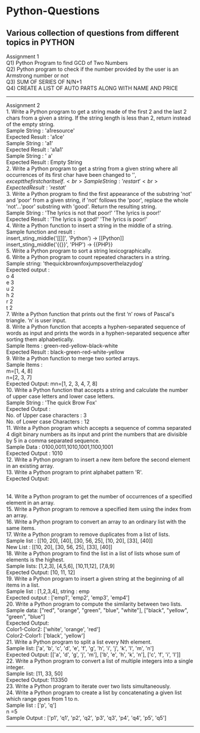 # Python-Questions
Various collection of questions from different topics in PYTHON 
-------------------------------------------------------------------------------------------------------------

Assignment 1 
<br>
Q1) Python Program to find GCD of Two Numbers
<br>
Q2) Python program to check if the number provided by the user is an Armstrong number or not
<br>
Q3) SUM OF SERIES OF N/N+1
<br>
Q4) CREATE A LIST OF AUTO PARTS ALONG WITH NAME AND PRICE

-------------------------------------------------------------------------------------------------------------

Assignment 2
<br>1. Write a Python program to get a string made of the first 2 and the last 2 chars from a given a string.
If the string length is less than 2, return instead of the empty string.
<br>Sample String : 'a1resource'
<br>Expected Result : 'a1ce'
<br>Sample String : 'a1'
<br>Expected Result : 'a1a1'
<br>Sample String : ' a'
<br>Expected Result : Empty String
<br>2. Write a Python program to get a string from a given string where all occurrences of its first char have
been changed to '$', except the first char itself.
<br>Sample String : 'restart'
<br>Expected Result : 'resta$t'
<br>3. Write a Python program to find the first appearance of the substring 'not' and 'poor' from a given
string, if 'not' follows the 'poor', replace the whole 'not'...'poor' substring with 'good'. Return the
resulting string.
<br>Sample String : 'The lyrics is not that poor!'
'The lyrics is poor!'
<br>Expected Result : 'The lyrics is good!'
'The lyrics is poor!'
<br>4. Write a Python function to insert a string in the middle of a string.
<br>Sample function and result :
<br>insert_sting_middle('[[]]', 'Python') -> [[Python]]
<br>insert_sting_middle('{{}}', 'PHP') -> {{PHP}}
<br>5. Write a Python program to sort a string lexicographically.
<br>6. Write a Python program to count repeated characters in a string.
<br>Sample string: 'thequickbrownfoxjumpsoverthelazydog'
<br>Expected output :
<br>o 4
<br>e 3
<br>u 2
<br>h 2
<br>r 2
<br>t 2
<br>7. Write a Python function that prints out the first ‘n’ rows of Pascal's triangle. ‘n’ is user input.
<br>8. Write a Python function that accepts a hyphen-separated sequence of words as input and prints the
words in a hyphen-separated sequence after sorting them alphabetically.
<br>Sample Items : green-red-yellow-black-white
<br>Expected Result : black-green-red-white-yellow
<br>9. Write a Python function to merge two sorted arrays.
<br>Sample Items :
<br>m=[1, 4, 8]
<br>n=[2, 3, 7]
<br>Expected Output: mn=[1, 2, 3, 4, 7, 8]
<br>10. Write a Python function that accepts a string and calculate the number of upper case letters and
lower case letters.
<br>Sample String : 'The quick Brow Fox'
<br>Expected Output :
<br>No. of Upper case characters : 3
<br>No. of Lower case Characters : 12
<br>11. Write a Python program which accepts a sequence of comma separated 4 digit binary numbers as
its input and print the numbers that are divisible by 5 in a comma separated sequence.
<br>Sample Data : 0100,0011,1010,1001,1100,1001
<br>Expected Output : 1010
<br>12. Write a Python program to insert a new item before the second element in an existing array.
<br>13. Write a Python program to print alphabet pattern 'R'.
<br>Expected Output:
<!-- ****
*   *
*   *
****
**
* *
*  * -->
<br>14. Write a Python program to get the number of occurrences of a specified element in an array.
<br>15. Write a Python program to remove a specified item using the index from an array.
<br>16. Write a Python program to convert an array to an ordinary list with the same items.
<br>17. Write a Python program to remove duplicates from a list of lists.
<br>Sample list : [[10, 20], [40], [30, 56, 25], [10, 20], [33], [40]]
<br>New List : [[10, 20], [30, 56, 25], [33], [40]]
<br>18. Write a Python program to find the list in a list of lists whose sum of elements is the highest.
<br>Sample lists: [1,2,3], [4,5,6], [10,11,12], [7,8,9]
<br>Expected Output: [10, 11, 12]
<br>19. Write a Python program to insert a given string at the beginning of all items in a list.
<br>Sample list : [1,2,3,4], string : emp
<br>Expected output : ['emp1', 'emp2', 'emp3', 'emp4']
<br>20. Write a Python program to compute the similarity between two lists.
<br>Sample data: ["red", "orange", "green", "blue", "white"], ["black", "yellow", "green", "blue"]
<br>Expected Output:
<br>Color1-Color2: ['white', 'orange', 'red']
<br>Color2-Color1: ['black', 'yellow']
<br>21. Write a Python program to split a list every Nth element.
<br>Sample list: ['a', 'b', 'c', 'd', 'e', 'f', 'g', 'h', 'i', 'j', 'k', 'l', 'm', 'n']
<br>Expected Output: [['a', 'd', 'g', 'j', 'm'], ['b', 'e', 'h', 'k', 'n'], ['c', 'f', 'i', 'l']]
<br>22. Write a Python program to convert a list of multiple integers into a single integer.
<br>Sample list: [11, 33, 50]
<br>Expected Output: 113350
<br>23. Write a Python program to iterate over two lists simultaneously.
<br>24. Write a Python program to create a list by concatenating a given list which range goes from 1 to n.
<br>Sample list : ['p', 'q']
<br>n =5
<br>Sample Output : ['p1', 'q1', 'p2', 'q2', 'p3', 'q3', 'p4', 'q4', 'p5', 'q5']

-------------------------------------------------------------------------------------------------------------
